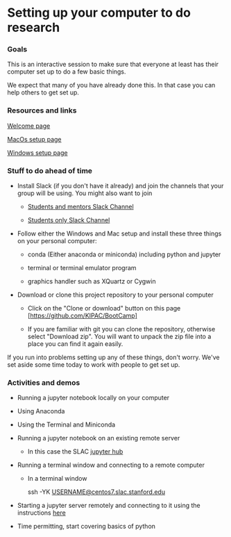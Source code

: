 # Setting up your computer to do research

### Goals

This is an interactive session to make sure that everyone at least has their computer set up to do a few basic things.  

We expect that many of you have already done this.  In that case you can help others to get set up.

### Resources and links

[Welcome page](../../README.md)

[MacOs setup page](../macos_setup.md)

[Windows setup page](../windows_setup.md)

### Stuff to do ahead of time

- Install Slack (if you don't have it already) and join the channels that your group will be using.  You might also want to join

  - [Students and mentors Slack Channel](https://KIPAC.slack.com/messages/summer-students-plus-mentors)

  - [Students only Slack Channel](https://KIPAC.slack.com/messages/summer-students)

- Follow either the Windows and Mac setup and install these three things on your personal computer:

   - conda (Either anaconda or miniconda) including python and jupyter 

   - terminal or terminal emulator program

   - graphics handler such as XQuartz or Cygwin
   
- Download or clone this project repository to your personal computer

    - Click on the "Clone or download" button on this page [https://github.com/KIPAC/BootCamp]  
    
    - If you are familiar with git you can clone the repository, otherwise select "Download zip".  You will want to unpack the zip file into a place you can find it again easily.

If you run into problems setting up any of these things, don't worry.  We've set aside some time today to work with people to get set up.

### Activities and demos

- Running a jupyter notebook locally on your computer

 - Using Anaconda
 
 - Using the Terminal and Miniconda

- Running a jupyter notebook on an existing remote server 

  - In this case the SLAC [jupyter hub](https://jupyter.slac.stanford.edu/)

- Running a terminal window and connecting to a remote computer

  - In a terminal window 
  
      ssh -YK USERNAME@centos7.slac.stanford.edu

- Starting a jupyter server remotely and connecting to it using the instructions [here](../jupyter_tunnel.md)   

- Time permitting, start covering basics of python

